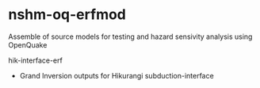 # nshm-oq-erfmod
Assemble of source models for testing and hazard sensivity analysis using OpenQuake

hik-interface-erf 
- Grand Inversion outputs for Hikurangi subduction-interface
